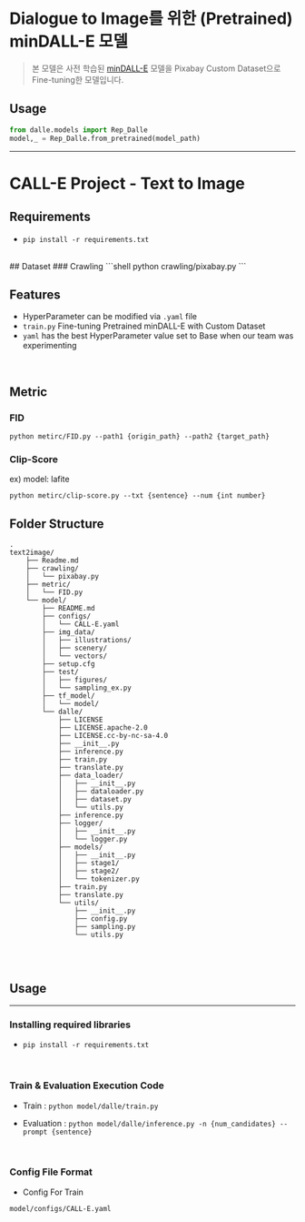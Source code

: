 # Dialogue to Image를 위한 (Pretrained) minDALL-E 모델 

>본 모델은 사전 학습된 [minDALL-E](https://github.com/kakaobrain/minDALL-E) 모델을 Pixabay Custom Dataset으로 Fine-tuning한 모델입니다.


## Usage
```python
from dalle.models import Rep_Dalle
model,_ = Rep_Dalle.from_pretrained(model_path)
```

***

# CALL-E Project - Text to Image
## Requirements
- ```pip install -r requirements.txt```
<br>
## Dataset
### Crawling
```shell
    python crawling/pixabay.py
```

<br>

## Features
* HyperParameter can be modified via `.yaml` file
* `train.py` Fine-tuning Pretrained minDALL-E with Custom Dataset
* `yaml` has the best HyperParameter value set to Base when our team was experimenting

<br>

## Metric
### FID
```shell
python metirc/FID.py --path1 {origin_path} --path2 {target_path}
```
### Clip-Score
ex) model: lafite
```shell
python metirc/clip-score.py --txt {sentence} --num {int number}
```

## Folder Structure
```
.
text2image/
    ├── Readme.md
    ├── crawling/
    │   └── pixabay.py
    ├── metric/
    │   └── FID.py
    └── model/
        ├── README.md
        ├── configs/
        │   └── CALL-E.yaml
        ├── img_data/
        │   ├── illustrations/
        │   ├── scenery/
        │   └── vectors/
        ├── setup.cfg
        ├── test/
        │   ├── figures/
        │   └── sampling_ex.py
        ├── tf_model/
        │   └── model/
        └── dalle/
            ├── LICENSE
            ├── LICENSE.apache-2.0
            ├── LICENSE.cc-by-nc-sa-4.0
            ├── __init__.py
            ├── inference.py
            ├── train.py
            ├── translate.py
            ├── data_loader/
            │   ├── __init__.py
            │   ├── dataloader.py
            │   ├── dataset.py
            │   └── utils.py
            ├── inference.py
            ├── logger/
            │   ├── __init__.py
            │   └── logger.py
            ├── models/
            │   ├── __init__.py
            │   ├── stage1/
            │   ├── stage2/
            │   └── tokenizer.py
            ├── train.py
            ├── translate.py
            └── utils/
                ├── __init__.py
                ├── config.py
                ├── sampling.py
                └── utils.py
        

```

<br>

## Usage
***
### Installing required libraries
* `pip install -r requirements.txt`

<br>

### Train & Evaluation Execution Code
* Train : `python model/dalle/train.py`

* Evaluation : `python model/dalle/inference.py -n {num_candidates} --prompt {sentence}`

<br>

### Config File Format
* Config For Train
```
model/configs/CALL-E.yaml
```

